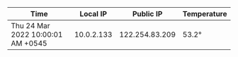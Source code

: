 | Time     | Local IP | Public IP | Temperature |
| ----------- | ----------- | ----------- | ----------- |
| Thu 24 Mar 2022 10:00:01 AM +0545      | 10.0.2.133     | 122.254.83.209  | 53.2° |
